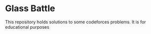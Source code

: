 # Glass Battle

This repository holds solutions to some codeforces problems. It is for educational purposes